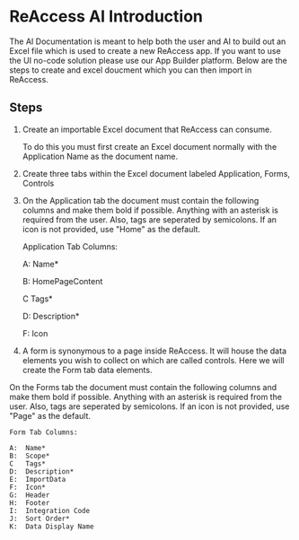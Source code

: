 # ReAccess AI Introduction

The AI Documentation is meant to help both the user and AI to build out an Excel file which is used to create a new ReAccess app.  If you want to use the UI no-code solution please use our App Builder platform.  Below are the steps to create and excel doucment which you can then import in ReAccess.

## Steps

1.  Create an importable Excel document that ReAccess can consume.  

    To do this you must first create an Excel document normally with the Application Name as the document name.

2.  Create three tabs within the Excel document labeled Application, Forms, Controls

3.  On the Application tab the document must contain the following columns and make them bold if possible.  Anything with an asterisk is required from the user.  Also, tags are seperated by semicolons.  If an icon is not provided, use "Home" as the default.

    Application Tab Columns:

    A:  Name*

    B:  HomePageContent

    C   Tags*

    D:  Description*

    F:  Icon
    


4.  A form is synonymous to a page inside ReAccess.  It will house the data elements you wish to collect on which are called controls.  Here we will create the Form tab data elements.

  On the Forms tab the document must contain the following columns and make them bold if possible.  Anything with an asterisk is required from the user.  Also, tags are seperated by semicolons.  If an icon is not provided, use "Page" as the default.

    Form Tab Columns:

    A:  Name*
    B:  Scope*
    C   Tags*
    D:  Description*
    E:  ImportData
    F:  Icon*
    G:  Header
    H:  Footer
    I:  Integration Code
    J:  Sort Order*
    K:  Data Display Name
